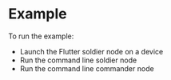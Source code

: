 # Example

To run the example:

- Launch the Flutter soldier node on a device
- Run the command line soldier node
- Run the command line commander node
